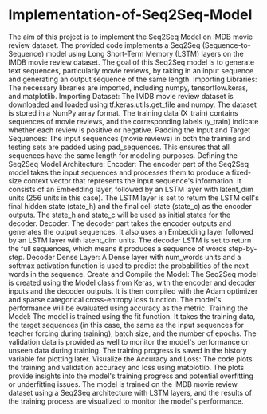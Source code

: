 # Implementation-of-Seq2Seq-Model
The aim of this project is to implement the Seq2Seq Model on IMDB movie review dataset.
The provided code implements a Seq2Seq (Sequence-to-Sequence) model using Long Short-Term Memory (LSTM) layers on the IMDB movie review dataset. The goal of this Seq2Seq model is to generate text sequences, particularly movie reviews, by taking in an input sequence and generating an output sequence of the same length.
Importing Libraries: The necessary libraries are imported, including numpy, tensorflow.keras, and matplotlib.
Importing Dataset: The IMDB movie review dataset is downloaded and loaded using tf.keras.utils.get_file and numpy. The dataset is stored in a NumPy array format. The training data (X_train) contains sequences of movie reviews, and the corresponding labels (y_train) indicate whether each review is positive or negative.
Padding the Input and Target Sequences: The input sequences (movie reviews) in both the training and testing sets are padded using pad_sequences. This ensures that all sequences have the same length for modeling purposes.
Defining the Seq2Seq Model Architecture:
Encoder: The encoder part of the Seq2Seq model takes the input sequences and processes them to produce a fixed-size context vector that represents the input sequence's information. It consists of an Embedding layer, followed by an LSTM layer with latent_dim units (256 units in this case). The LSTM layer is set to return the LSTM cell's final hidden state (state_h) and the final cell state (state_c) as the encoder outputs. The state_h and state_c will be used as initial states for the decoder.
Decoder: The decoder part takes the encoder outputs and generates the output sequences. It also uses an Embedding layer followed by an LSTM layer with latent_dim units. The decoder LSTM is set to return the full sequences, which means it produces a sequence of words step-by-step.
Decoder Dense Layer: A Dense layer with num_words units and a softmax activation function is used to predict the probabilities of the next words in the sequence.
Create and Compile the Model: The Seq2Seq model is created using the Model class from Keras, with the encoder and decoder inputs and the decoder outputs. It is then compiled with the Adam optimizer and sparse categorical cross-entropy loss function. The model's performance will be evaluated using accuracy as the metric.
Training the Model: The model is trained using the fit function. It takes the training data, the target sequences (in this case, the same as the input sequences for teacher forcing during training), batch size, and the number of epochs. The validation data is provided as well to monitor the model's performance on unseen data during training. The training progress is saved in the history variable for plotting later.
Visualize the Accuracy and Loss: The code plots the training and validation accuracy and loss using matplotlib. The plots provide insights into the model's training progress and potential overfitting or underfitting issues.
The model is trained on the IMDB movie review dataset using a Seq2Seq architecture with LSTM layers, and the results of the training process are visualized to monitor the model's performance.

